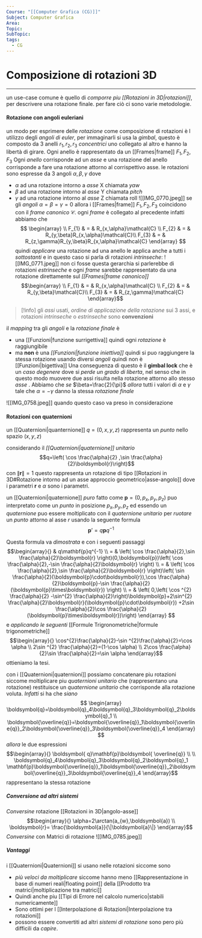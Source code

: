 ```yaml
---
Course: "[[Computer Grafica (CG)]]"
Subject: Computer Grafica
Area: 
Topic: 
SubTopic: 
tags:
  - CG
---
```


# Composizione di rotazioni 3D
---
un use-case comune è quello di _comporre piu [[Rotazioni in 3D|rotazioni]]_, per descrivere una rotazione finale. per fare ciò ci sono varie metodologie.

#### Rotazione con angoli euleriani
un modo per esprimere delle _rotazione_ come composizione di rotazioni è l utilizzo degli _angoli di euler_, per immaginarli si usa la _gimbal_, questo è composto da  3 anelli $r_{1},r_{2},r_{3}$ _concentrici_ uno collegato al altro e hanno la libertà di girare.  Ogni anello è rappresentato da un  [[Frames|frame]] $F_{1},F_{2},F_{3}$ 
Ogni _anello_ corrisponde ad un _asse_ e una rotazione del anello corrisponde a fare una rotazione attorno al corrispettivo asse.
le rotazioni sono espresse da 3 angoli $\alpha,\beta,\gamma$ dove
- $\alpha$ ad una rotazione intorno a _asse_ X chiamata _yaw_
- $\beta$ ad una rotazione intorno al _asse_ Y chiamata _pitch_
- $\gamma$ ad una rotazione intorno al _asse_ Z chiamata roll
![[IMG_0770.jpeg]]
se gli _angoli_ $\alpha=\beta=\gamma=0$ allora i [[Frames|frame]] $F_{1},F_{2},F_{3}$ coincidono con il _frame canonico_ $\mathcal{C}$.
ogni _frame_ è collegato al precedente infatti abbiamo che $$
\begin{array} \\
F_{1} & = & R_{x,\alpha}\mathcal{C} \\
F_{2} & = & R_{y,\beta}R_{x,\alpha}\mathcal{C}\\
F_{3} & = & R_{z,\gamma}R_{y,\beta}R_{x,\alpha}\mathcal{C}
\end{array}
$$quindi _applicare_ una rotazione ad una anello le applica anche a tutti i _sottostanti_ e in questo caso si parla di rotazioni _intrinseche_: ![[IMG_0771.jpeg]]
non ci fosse questa gerarchia si parlerebbe di rotazioni _estrinseche_ e ogni _frame_ sarebbe rappresentato da una rotazione direttamente sul _[[Frames|frame canonico]]_ $$\begin{array} \\
F_{1} & = & R_{x,\alpha}\mathcal{C} \\
F_{2} & = & R_{y,\beta}\mathcal{C}\\
F_{3} & = & R_{z,\gamma}\mathcal{C}
\end{array}$$
> [!info]
> gli _assi_ usati,  _ordine di applicazione della rotazione_ sui 3 assi, e rotazioni _intrinseche_ o _estrinseche_ sono __convenzioni__ 

il _mapping_ tra gli _angoli_ e la _rotazione finale_ è 
- una [[Funzioni|funzione surrigettiva]] quindi ogni _rotazione_ è raggiungibile 
- ma __non__ è una _[[Funzioni|funzione iniettiva]]_ quindi  si puo raggiungere la stessa rotazione usando diversi _angoli_
 quindi non è [[Funzioni|bigettiva]]
Una conseguenza di questo è il __gimbal lock__ che è un _caso degenere_ dove si _perde un grado di liberta_, nel senso che in questo modo muovere due assi risulta nella rotazione attorno allo stesso _asse_ . Abbiamo che
_se_ $\beta=\frac{2}{\pi}$ 
_allora_ tutti i valori di $\alpha$ e $\gamma$ tale che $\alpha=-\gamma$ danno la stessa _rotazione finale_ 

![[IMG_0758.jpeg]]
quando questo caso va preso in considerazione

#### Rotazioni con quaternioni 
un [[Quaternioni|quanternione]] $q=(0,x,y,z)$ rappresenta un _punto_ nello spazio $(x,y,z)$

considerando il _[[Quaternioni|quaternione]]_ _unitario_ $$q=\left( \cos \frac{\alpha}{2} ,\sin \frac{\alpha}{2}\boldsymbol{r}\right)$$ con $\|\boldsymbol{r}\|=1$ questo rappresenta un rotazione di tipo [[Rotazioni in 3D#Rotazione intorno ad un asse approccio geometrico|asse-angolo]]  dove i parametri $\boldsymbol{r}$ e $\alpha$ sono i parametri.

 un [[Quaternioni|quaternione]] _puro_ fatto come $\boldsymbol{p}=(0,p_{x},p_{y},p_{z})$ puo interpretato come un _punto_ in posizione  $p_{x},p_{y},p_{z}$   ed essendo un _quaternione_ puo essere moltiplicato con il _quaternione unitario_ per _ruotare_ un _punto_ attorno al asse $r$ usando la seguente formula $$\mathbf{p}’=q\mathbf{p}q^{-1}$$

Questa formula va _dimostrata_ e con i seguenti passaggi $$\begin{array}{}
 & q\mathbf{p}q^{-1}    \\
 = & \left( \cos \frac{\alpha}{2},\sin \frac{\alpha}{2}\boldsymbol{r} \right)(0,\boldsymbol{p})\left( \cos \frac{\alpha}{2},-\sin \frac{\alpha}{2}\boldsymbol{r} \right) \\
  = & \left( \cos \frac{\alpha}{2},\sin \frac{\alpha}{2}\boldsymbol{r} \right)\left( \sin \frac{\alpha}{2}(\boldsymbol{p}\cdot\boldsymbol{r}),\cos \frac{\alpha}{2}\boldsymbol{p}-\sin \frac{\alpha}{2}(\boldsymbol{p}\times\boldsymbol{r}) \right) \\
  = & \left( 0,\left( \cos ^{2} \frac{\alpha}{2} -\sin^{2} \frac{\alpha}{2}\right)\boldsymbol{p}+2\sin^{2} \frac{\alpha}{2}\boldsymbol{r}(\boldsymbol{p}\cdot\boldsymbol{r}) +2\sin \frac{\alpha}{2}\cos \frac{\alpha}{2}(\boldsymbol{p}\times\boldsymbol{r})\right)
\end{array}
$$ e _applicando le seguenti_ [[Formule Trigronometriche|formule trigonometriche]]  $$\begin{array}{}
\cos^{2}\frac{\alpha}{2}-\sin ^{2}\frac{\alpha}{2}=\cos \alpha \\
2\sin ^{2} \frac{\alpha}{2}=(1-\cos \alpha) \\
2\cos \frac{\alpha}{2}\sin  \frac{\alpha}{2}=\sin \alpha
\end{array}$$
ottieniamo la tesi.


con i [[Quaternioni|quaternioni]] possiamo concatenare piu rotazioni siccome moltiplicare piu _quaternioni unitario_ che (rappresentano una rotazione) restituisce un _quaternione unitario_ che corrisponde alla rotazione voluta.
_Infatti_ si ha che 
_siano_$$
\begin{array}
\boldsymbol{q}=\boldsymbol{q}_4\boldsymbol{q}_3\boldsymbol{q}_2\boldsymbol{q}_1 \\
\boldsymbol{\overline{q}}=\boldsymbol{\overline{q}}_1\boldsymbol{\overline{q}}_2\boldsymbol{\overline{q}}_3\boldsymbol{\overline{q}}_4
\end{array}
$$
_allora_ le due espressioni $$\begin{array}{}
\boldsymbol{ q}\mathbf{p}\boldsymbol{ \overline{q}}
 \\ \\
\boldsymbol{q}_4\boldsymbol{q}_3\boldsymbol{q}_2\boldsymbol{q}_1 \mathbf{p}\boldsymbol{\overline{q}}_1\boldsymbol{\overline{q}}_2\boldsymbol{\overline{q}}_3\boldsymbol{\overline{q}}_4
\end{array}$$rappresentano la stessa rotazione


##### Conversione ad altri sistemi
_Conversine_ rotazione [[Rotazioni in 3D|angolo-asse]]$$\begin{array}{}
\alpha=2\arctan(a_{w},\boldsymbol{a}) \\
\boldsymbol{r}= \frac{\boldsymbol{a}}{\|\boldsymbol{a}\|}
\end{array}$$
_Conversine_ con Matrici di rotazione
![[IMG_0785.jpeg]]

##### Vantaggi
i [[Quaternioni|Quaternioni]]  si usano nelle rotazioni siccome sono
- _più veloci da moltiplicare_ siccome hanno meno [[Rappresentazione in base di numeri reali|floating point]] della [[Prodotto tra matrici|moltiplicazione tra matrici]] 
- Quindi anche  piu [[Tipi di Errore nel calcolo numerico|stabili numericamente]] 
- Sono ottimi per l [[Interpolazione di Rotazioni|Interpolazione tra rotazioni]]
- possono essere convertiti ad altri _sistemi di rotazione_
sono pero più difficili da _capire_.
 




